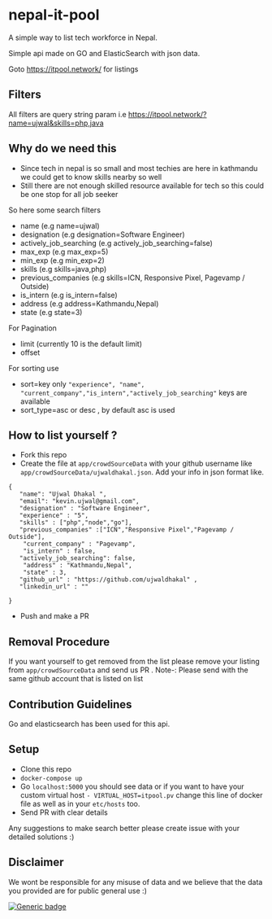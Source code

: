 # nepal-it-pool
A simple way to list tech workforce in Nepal.

Simple api made on GO and ElasticSearch with json data.

Goto https://itpool.network/ for listings     

## Filters

All filters are query string param i.e https://itpool.network/?name=ujwal&skills=php,java

## Why do we need this
* Since tech in nepal is so small and most techies are here in kathmandu we could get to know skills nearby so well
* Still there are not enough skilled resource available for tech so this could be one stop for all job seeker 

So here some search filters 

* name (e.g name=ujwal)
* designation (e.g designation=Software Engineer) 
* actively_job_searching (e.g actively_job_searching=false)
* max_exp (e.g max_exp=5)
* min_exp (e.g min_exp=2)
* skills (e.g skills=java,php)
* previous_companies (e.g skills=ICN, Responsive Pixel, Pagevamp / Outside)
* is_intern (e.g is_intern=false)
* address (e.g address=Kathmandu,Nepal)
* state (e.g state=3)

For Pagination 
* limit (currently 10 is the default limit)
* offset

For sorting use
* sort=key only `"experience", "name", "current_company","is_intern","actively_job_searching"` keys are available
* sort_type=asc or desc , by default asc is used

 
 
 ## How to list yourself ?
 * Fork this repo
 * Create the file at `app/crowdSourceData` with your github username like `app/crowdSourceData/ujwaldhakal.json`. Add your info in json format like.
 
 ```
 {
    "name": "Ujwal Dhakal ",
    "email": "kevin.ujwal@gmail.com",
    "designation" : "Software Engineer",
    "experience" : "5",
    "skills" : ["php","node","go"],
    "previous_companies" :["ICN","Responsive Pixel","Pagevamp / Outside"],
     "current_company" : "Pagevamp",
     "is_intern" : false,
    "actively_job_searching": false,
     "address" : "Kathmandu,Nepal",
     "state" : 3,
    "github_url" : "https://github.com/ujwaldhakal" ,
    "linkedin_url" : ""
     
 }
```
* Push and make a PR
   
## Removal Procedure
If you want yourself to get removed from the list please remove your listing from `app/crowdSourceData` and send us PR .
Note-: Please send with the same github account that is listed on list
     
  
## Contribution Guidelines
Go and elasticsearch has been used for this api.

## Setup
* Clone this repo
* `docker-compose up`
* Go `localhost:5000` you should see data or if you want to have your custom virtual host `- VIRTUAL_HOST=itpool.pv` change this line of docker file as well as in your `etc/hosts` too.
* Send PR with clear details 


Any suggestions to make search better please create issue with your detailed solutions :) 

## Disclaimer 
We wont be responsible for any misuse of data and we believe that the data you provided are for public general use :)  

[![Generic badge](https://github.com/ujwaldhakal/nepal-it-pool/workflows/Build%20and%20Push/badge.svg)](https://github.com/ujwaldhakal/nepal-it-pool/actions)
